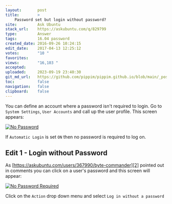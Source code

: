 ```yaml
---
layout:       post
title:        >
    Password set but login without password?
site:         Ask Ubuntu
stack_url:    https://askubuntu.com/q/829799
type:         Answer
tags:         16.04 password
created_date: 2016-09-26 10:24:15
edit_date:    2017-04-13 12:25:12
votes:        "10 "
favorites:    
views:        "16,103 "
accepted:     
uploaded:     2023-09-19 23:40:30
git_md_url:   https://github.com/pippim/pippim.github.io/blob/main/_posts/2016/2016-09-26-Password-set-but-login-without-password_.md
toc:          false
navigation:   false
clipboard:    false
---
```


You can define an account where a password isn't required to login. Go to `System Settings`, `User Accounts` and call up the user profile. This screen appears:

[![No Password][1]][1]

If `Automatic Login` is set `ON` then no password is required to log on.

## Edit 1 - Login without Password


As [https://askubuntu.com/users/367990/byte-commander][2] pointed out in comments you can click on a user's password and this screen will appear:

[![No Password Required][3]][3]

Click on the `Action` drop down menu and select `Log in without a password`

  [1]: https://i.stack.imgur.com/PxxEl.png
  [2]: https://askubuntu.com/users/367990/byte-commander
  [3]: https://i.stack.imgur.com/iN1Yf.png
